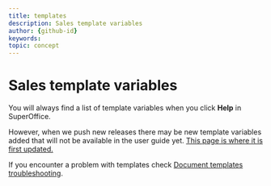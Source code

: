 ```yaml
---
title: templates
description: Sales template variables
author: {github-id}
keywords:
topic: concept
---
```


# Sales template variables

You will always find a list of template variables when you click **Help** in SuperOffice.

However, when we push new releases there may be new template variables added that will not be available in the user guide yet. [This page is where it is first updated.][1]

If you encounter a problem with templates check [Document templates troubleshooting][2].

<!-- Referenced links -->
[1]: variables/for-sales.md
[2]: troubleshooting.md
